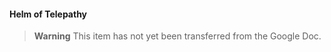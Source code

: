 #### Helm of Telepathy

> **Warning**
> This item has not yet been transferred from the Google Doc.

